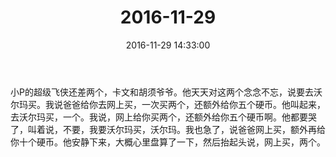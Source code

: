 ﻿---
title: "2016-11-29"
date: 2016-11-29 14:33:00
tags: 文字
categories: 爸爸
---
小P的超级飞侠还差两个，卡文和胡须爷爷。他天天对这两个念念不忘，说要去沃尔玛买。我说爸爸给你去网上买，一次买两个，还额外给你五个硬币。他叫起来，去沃尔玛买，一个。我说，网上给你买两个，还额外给你五个硬币啊。他都要哭了，叫着说，不要，我要沃尔玛买，沃尔玛。我也急了，说爸爸网上买，额外再给你十个硬币。他安静下来，大概心里盘算了一下，然后抬起头说，网上买，两个。